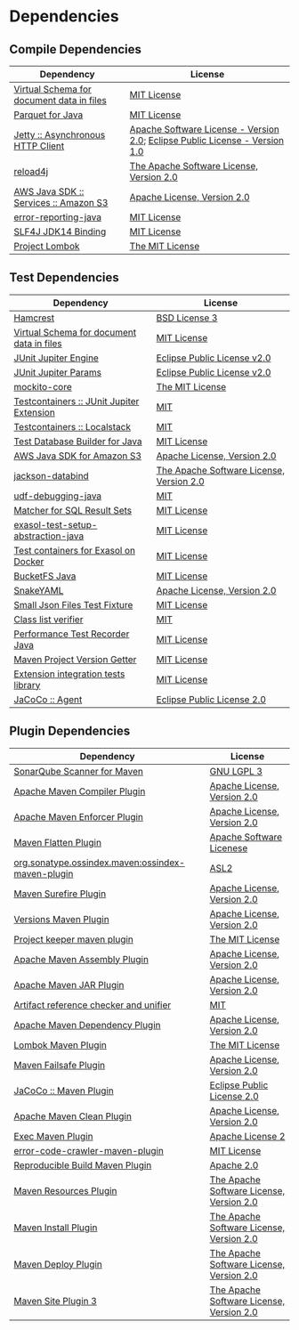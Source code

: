 <!-- @formatter:off -->
# Dependencies

## Compile Dependencies

| Dependency                                     | License                                                                               |
| ---------------------------------------------- | ------------------------------------------------------------------------------------- |
| [Virtual Schema for document data in files][0] | [MIT License][1]                                                                      |
| [Parquet for Java][2]                          | [MIT License][3]                                                                      |
| [Jetty :: Asynchronous HTTP Client][4]         | [Apache Software License - Version 2.0][5]; [Eclipse Public License - Version 1.0][6] |
| [reload4j][7]                                  | [The Apache Software License, Version 2.0][8]                                         |
| [AWS Java SDK :: Services :: Amazon S3][9]     | [Apache License, Version 2.0][10]                                                     |
| [error-reporting-java][11]                     | [MIT License][12]                                                                     |
| [SLF4J JDK14 Binding][13]                      | [MIT License][14]                                                                     |
| [Project Lombok][15]                           | [The MIT License][16]                                                                 |

## Test Dependencies

| Dependency                                      | License                                        |
| ----------------------------------------------- | ---------------------------------------------- |
| [Hamcrest][17]                                  | [BSD License 3][18]                            |
| [Virtual Schema for document data in files][0]  | [MIT License][1]                               |
| [JUnit Jupiter Engine][19]                      | [Eclipse Public License v2.0][20]              |
| [JUnit Jupiter Params][19]                      | [Eclipse Public License v2.0][20]              |
| [mockito-core][21]                              | [The MIT License][22]                          |
| [Testcontainers :: JUnit Jupiter Extension][23] | [MIT][24]                                      |
| [Testcontainers :: Localstack][23]              | [MIT][24]                                      |
| [Test Database Builder for Java][25]            | [MIT License][26]                              |
| [AWS Java SDK for Amazon S3][9]                 | [Apache License, Version 2.0][10]              |
| [jackson-databind][27]                          | [The Apache Software License, Version 2.0][28] |
| [udf-debugging-java][29]                        | [MIT][30]                                      |
| [Matcher for SQL Result Sets][31]               | [MIT License][32]                              |
| [exasol-test-setup-abstraction-java][33]        | [MIT License][34]                              |
| [Test containers for Exasol on Docker][35]      | [MIT License][36]                              |
| [BucketFS Java][37]                             | [MIT License][38]                              |
| [SnakeYAML][39]                                 | [Apache License, Version 2.0][8]               |
| [Small Json Files Test Fixture][40]             | [MIT License][41]                              |
| [Class list verifier][42]                       | [MIT][30]                                      |
| [Performance Test Recorder Java][43]            | [MIT License][44]                              |
| [Maven Project Version Getter][45]              | [MIT License][46]                              |
| [Extension integration tests library][47]       | [MIT License][48]                              |
| [JaCoCo :: Agent][49]                           | [Eclipse Public License 2.0][50]               |

## Plugin Dependencies

| Dependency                                              | License                                       |
| ------------------------------------------------------- | --------------------------------------------- |
| [SonarQube Scanner for Maven][51]                       | [GNU LGPL 3][52]                              |
| [Apache Maven Compiler Plugin][53]                      | [Apache License, Version 2.0][28]             |
| [Apache Maven Enforcer Plugin][54]                      | [Apache License, Version 2.0][28]             |
| [Maven Flatten Plugin][55]                              | [Apache Software Licenese][8]                 |
| [org.sonatype.ossindex.maven:ossindex-maven-plugin][56] | [ASL2][8]                                     |
| [Maven Surefire Plugin][57]                             | [Apache License, Version 2.0][28]             |
| [Versions Maven Plugin][58]                             | [Apache License, Version 2.0][28]             |
| [Project keeper maven plugin][59]                       | [The MIT License][60]                         |
| [Apache Maven Assembly Plugin][61]                      | [Apache License, Version 2.0][28]             |
| [Apache Maven JAR Plugin][62]                           | [Apache License, Version 2.0][28]             |
| [Artifact reference checker and unifier][63]            | [MIT][30]                                     |
| [Apache Maven Dependency Plugin][64]                    | [Apache License, Version 2.0][28]             |
| [Lombok Maven Plugin][65]                               | [The MIT License][30]                         |
| [Maven Failsafe Plugin][66]                             | [Apache License, Version 2.0][28]             |
| [JaCoCo :: Maven Plugin][67]                            | [Eclipse Public License 2.0][50]              |
| [Apache Maven Clean Plugin][68]                         | [Apache License, Version 2.0][28]             |
| [Exec Maven Plugin][69]                                 | [Apache License 2][8]                         |
| [error-code-crawler-maven-plugin][70]                   | [MIT License][71]                             |
| [Reproducible Build Maven Plugin][72]                   | [Apache 2.0][8]                               |
| [Maven Resources Plugin][73]                            | [The Apache Software License, Version 2.0][8] |
| [Maven Install Plugin][74]                              | [The Apache Software License, Version 2.0][8] |
| [Maven Deploy Plugin][75]                               | [The Apache Software License, Version 2.0][8] |
| [Maven Site Plugin 3][76]                               | [The Apache Software License, Version 2.0][8] |

[0]: https://github.com/exasol/virtual-schema-common-document-files/
[1]: https://github.com/exasol/virtual-schema-common-document-files/blob/main/LICENSE
[2]: https://github.com/exasol/parquet-io-java/
[3]: https://github.com/exasol/parquet-io-java/blob/main/LICENSE
[4]: https://eclipse.org/jetty/jetty-client
[5]: http://www.apache.org/licenses/LICENSE-2.0
[6]: https://www.eclipse.org/org/documents/epl-v10.php
[7]: https://reload4j.qos.ch
[8]: http://www.apache.org/licenses/LICENSE-2.0.txt
[9]: https://aws.amazon.com/sdkforjava
[10]: https://aws.amazon.com/apache2.0
[11]: https://github.com/exasol/error-reporting-java/
[12]: https://github.com/exasol/error-reporting-java/blob/main/LICENSE
[13]: http://www.slf4j.org
[14]: http://www.opensource.org/licenses/mit-license.php
[15]: https://projectlombok.org
[16]: https://projectlombok.org/LICENSE
[17]: http://hamcrest.org/JavaHamcrest/
[18]: http://opensource.org/licenses/BSD-3-Clause
[19]: https://junit.org/junit5/
[20]: https://www.eclipse.org/legal/epl-v20.html
[21]: https://github.com/mockito/mockito
[22]: https://github.com/mockito/mockito/blob/main/LICENSE
[23]: https://testcontainers.org
[24]: http://opensource.org/licenses/MIT
[25]: https://github.com/exasol/test-db-builder-java/
[26]: https://github.com/exasol/test-db-builder-java/blob/main/LICENSE
[27]: https://github.com/FasterXML/jackson
[28]: https://www.apache.org/licenses/LICENSE-2.0.txt
[29]: https://github.com/exasol/udf-debugging-java/
[30]: https://opensource.org/licenses/MIT
[31]: https://github.com/exasol/hamcrest-resultset-matcher/
[32]: https://github.com/exasol/hamcrest-resultset-matcher/blob/main/LICENSE
[33]: https://github.com/exasol/exasol-test-setup-abstraction-java/
[34]: https://github.com/exasol/exasol-test-setup-abstraction-java/blob/main/LICENSE
[35]: https://github.com/exasol/exasol-testcontainers/
[36]: https://github.com/exasol/exasol-testcontainers/blob/main/LICENSE
[37]: https://github.com/exasol/bucketfs-java/
[38]: https://github.com/exasol/bucketfs-java/blob/main/LICENSE
[39]: https://bitbucket.org/snakeyaml/snakeyaml
[40]: https://github.com/exasol/small-json-files-test-fixture/
[41]: https://github.com/exasol/small-json-files-test-fixture/blob/main/LICENSE
[42]: https://github.com/exasol/java-class-list-extractor
[43]: https://github.com/exasol/performance-test-recorder-java/
[44]: https://github.com/exasol/performance-test-recorder-java/blob/main/LICENSE
[45]: https://github.com/exasol/maven-project-version-getter/
[46]: https://github.com/exasol/maven-project-version-getter/blob/main/LICENSE
[47]: https://github.com/exasol/extension-manager/
[48]: https://github.com/exasol/extension-manager/blob/main/LICENSE
[49]: https://www.eclemma.org/jacoco/index.html
[50]: https://www.eclipse.org/legal/epl-2.0/
[51]: http://sonarsource.github.io/sonar-scanner-maven/
[52]: http://www.gnu.org/licenses/lgpl.txt
[53]: https://maven.apache.org/plugins/maven-compiler-plugin/
[54]: https://maven.apache.org/enforcer/maven-enforcer-plugin/
[55]: https://www.mojohaus.org/flatten-maven-plugin/
[56]: https://sonatype.github.io/ossindex-maven/maven-plugin/
[57]: https://maven.apache.org/surefire/maven-surefire-plugin/
[58]: http://www.mojohaus.org/versions-maven-plugin/
[59]: https://github.com/exasol/project-keeper/
[60]: https://github.com/exasol/project-keeper/blob/main/LICENSE
[61]: https://maven.apache.org/plugins/maven-assembly-plugin/
[62]: https://maven.apache.org/plugins/maven-jar-plugin/
[63]: https://github.com/exasol/artifact-reference-checker-maven-plugin
[64]: https://maven.apache.org/plugins/maven-dependency-plugin/
[65]: http://anthonywhitford.com/lombok.maven/lombok-maven-plugin/
[66]: https://maven.apache.org/surefire/maven-failsafe-plugin/
[67]: https://www.jacoco.org/jacoco/trunk/doc/maven.html
[68]: https://maven.apache.org/plugins/maven-clean-plugin/
[69]: http://www.mojohaus.org/exec-maven-plugin
[70]: https://github.com/exasol/error-code-crawler-maven-plugin/
[71]: https://github.com/exasol/error-code-crawler-maven-plugin/blob/main/LICENSE
[72]: http://zlika.github.io/reproducible-build-maven-plugin
[73]: http://maven.apache.org/plugins/maven-resources-plugin/
[74]: http://maven.apache.org/plugins/maven-install-plugin/
[75]: http://maven.apache.org/plugins/maven-deploy-plugin/
[76]: http://maven.apache.org/plugins/maven-site-plugin/
